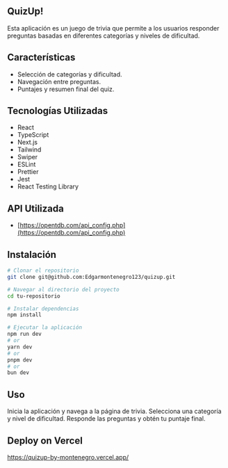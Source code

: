 ## QuizUp!

Esta aplicación es un juego de trivia que permite a los usuarios responder preguntas basadas en diferentes categorías y 
niveles de dificultad.

## Características

- Selección de categorías y dificultad.
- Navegación entre preguntas.
- Puntajes y resumen final del quiz.

## Tecnologías Utilizadas

- React 
- TypeScript 
- Next.js
- Tailwind
- Swiper
- ESLint 
- Prettier
- Jest
- React Testing Library

## API Utilizada

- [https://opentdb.com/api_config.php](https://opentdb.com/api_config.php)


## Instalación

```bash
# Clonar el repositorio
git clone git@github.com:Edgarmontenegro123/quizup.git

# Navegar al directorio del proyecto
cd tu-repositorio

# Instalar dependencias
npm install

# Ejecutar la aplicación
npm run dev
# or
yarn dev
# or
pnpm dev
# or
bun dev
```

## Uso
Inicia la aplicación y navega a la página de trivia.
Selecciona una categoría y nivel de dificultad.
Responde las preguntas y obtén tu puntaje final.



## Deploy on Vercel
https://quizup-by-montenegro.vercel.app/
